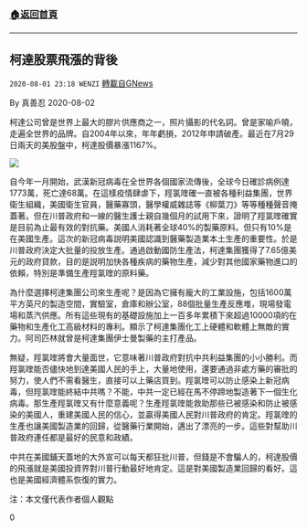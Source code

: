 ###  [:house:返回首頁](https://github.com/ourhimalayas/txt)
---

## 柯達股票飛漲的背後
`2020-08-01 23:18 WENZI` [轉載自GNews](https://gnews.org/zh-hant/282532/)

By 真善忍
2020-08-02

柯達公司曾是世界上最大的膠片供應商之一，照片攝影的代名詞。曾是家喻戶曉，走遍全世界的品牌。自2004年以來，年年虧損，2012年申請破產。最近在7月29日兩天的美股盤中，柯達股價暴漲1167%。

![](https://s3.amazonaws.com/gnews-media-offload/wp-content/uploads/2020/08/01230540/%E6%97%A0%E6%A0%87%E9%A2%98.png)

自今年一月開始，武漢新冠病毒在全世界各個國家流傳後，全球今日確診病例達1773萬，死亡達68萬。在這樣疫情肆虐下，羥氯喹確一直被各種利益集團，世界衛生組織，美國衛生官員，醫藥寡頭，醫學權威雜誌等《柳葉刀》等等種種聲音掩蓋著。但在川普政府和一線的醫生護士親自幾個月的試用下來，證明了羥氯喹確實是目前為止最有效的對抗藥。美國人消耗著全球40%的製藥原料。但只有10%是在美國生產。這次的新冠病毒説明美國認識到醫藥製造業本土生產的重要性。於是川普政府決定大批量的投放生產。通過啟動國防生產法，柯達集團獲得了7.65億美元的政府貸款，目的是説明加快各種疾病的藥物生產，減少對其他國家藥物進口的依賴，特別是準備生產羥氯喹的原料藥。

為什麼選擇柯達集團公司來生產呢？是因為它擁有龐大的工業設施，包括1600萬平方英尺的製造空間，實驗室，倉庫和辦公室，88個批量生產反應堆，現場發電場和蒸汽供應。所有這些現有的基礎設施加上一百多年累積下來超過10000項的在藥物和生產化工高級材料的專利。顯示了柯達集團化工上硬體和軟體上無敵的實力。阿司匹林就曾是柯達集團伊士曼製藥的主打產品。

無疑，羥氯喹將會大量面世，它意味著川普政府對抗中共利益集團的小小勝利。而羥氯喹能否儘快地到達美國人民的手上，大量地使用，還要通過非處方藥的審批的努力，使人們不需看醫生，直接可以上藥店買到。羥氯喹可以防止感染上新冠病毒，但羥氯喹能終結中共嗎？不能，中共一定已經在馬不停蹄地製造著下一個生化病毒。那生產羥氯喹又有什麼意義呢？生產羥氯喹能救助那些已被感染和防止被感染的美國人，重建美國人民的信心，並贏得美國人民對川普政府的肯定。羥氯喹的生產也讓美國製造業的回歸，從醫藥行業開始，邁出了漂亮的一步。這些對幫助川普政府連任都是最好的民意和政績。

中共在美國鋪天蓋地的大外宣可以每天都狂批川普，但錢是不會騙人的，柯達股價的飛漲就是美國投資界對川普行動最好地肯定。這是對美國製造業回歸的看好。這也是美國經濟體系恢復的實力。

注：本文僅代表作者個人觀點

0
